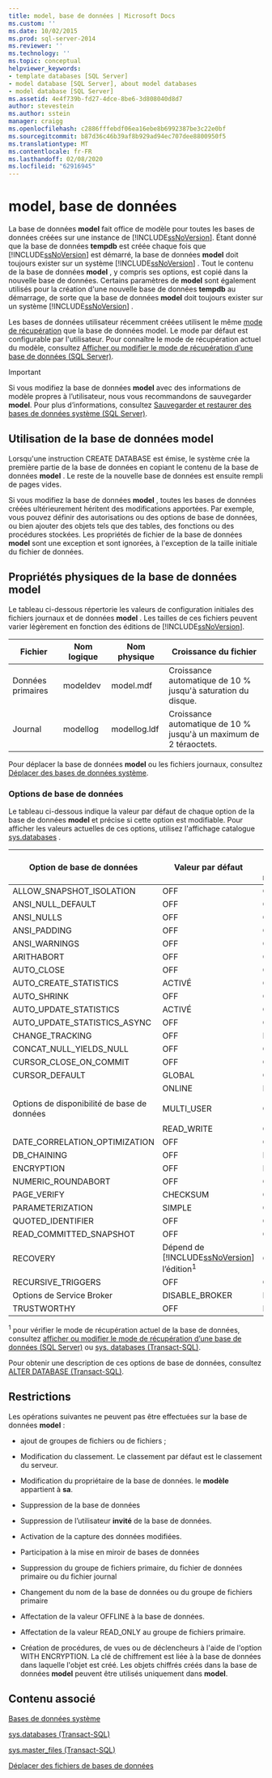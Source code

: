 ```yaml
---
title: model, base de données | Microsoft Docs
ms.custom: ''
ms.date: 10/02/2015
ms.prod: sql-server-2014
ms.reviewer: ''
ms.technology: ''
ms.topic: conceptual
helpviewer_keywords:
- template databases [SQL Server]
- model database [SQL Server], about model databases
- model database [SQL Server]
ms.assetid: 4e4f739b-fd27-4dce-8be6-3d808040d8d7
author: stevestein
ms.author: sstein
manager: craigg
ms.openlocfilehash: c2886fffebdf06ea16ebe8b6992387be3c22e0bf
ms.sourcegitcommit: b87d36c46b39af8b929ad94ec707dee8800950f5
ms.translationtype: MT
ms.contentlocale: fr-FR
ms.lasthandoff: 02/08/2020
ms.locfileid: "62916945"
---
```

# <a name="model-database"></a>model, base de données
  La base de données **model** fait office de modèle pour toutes les bases de données créées sur une instance de [!INCLUDE[ssNoVersion](../../includes/ssnoversion-md.md)]. Étant donné que la base de données **tempdb** est créée chaque fois que [!INCLUDE[ssNoVersion](../../includes/ssnoversion-md.md)] est démarré, la base de données **model** doit toujours exister sur un système [!INCLUDE[ssNoVersion](../../includes/ssnoversion-md.md)] . Tout le contenu de la base de données **model** , y compris ses options, est copié dans la nouvelle base de données. Certains paramètres de **model** sont également utilisés pour la création d'une nouvelle base de données **tempdb** au démarrage, de sorte que la base de données **model** doit toujours exister sur un système [!INCLUDE[ssNoVersion](../../includes/ssnoversion-md.md)] .  
  
 Les bases de données utilisateur récemment créées utilisent le même [mode de récupération](../backup-restore/recovery-models-sql-server.md) que la base de données model. Le mode par défaut est configurable par l'utilisateur. Pour connaître le mode de récupération actuel du modèle, consultez [Afficher ou modifier le mode de récupération d’une base de données &#40;SQL Server&#41;](../backup-restore/view-or-change-the-recovery-model-of-a-database-sql-server.md).  
  
> [!IMPORTANT]  
>  Si vous modifiez la base de données **model** avec des informations de modèle propres à l’utilisateur, nous vous recommandons de sauvegarder **model**. Pour plus d’informations, consultez [Sauvegarder et restaurer des bases de données système &#40;SQL Server&#41;](../backup-restore/back-up-and-restore-of-system-databases-sql-server.md).  
  
## <a name="model-usage"></a>Utilisation de la base de données model  
 Lorsqu'une instruction CREATE DATABASE est émise, le système crée la première partie de la base de données en copiant le contenu de la base de données **model** . Le reste de la nouvelle base de données est ensuite rempli de pages vides.  
  
 Si vous modifiez la base de données **model** , toutes les bases de données créées ultérieurement héritent des modifications apportées. Par exemple, vous pouvez définir des autorisations ou des options de base de données, ou bien ajouter des objets tels que des tables, des fonctions ou des procédures stockées. Les propriétés de fichier de la base de données **model** sont une exception et sont ignorées, à l'exception de la taille initiale du fichier de données.  
  
## <a name="physical-properties-of-model"></a>Propriétés physiques de la base de données model  
 Le tableau ci-dessous répertorie les valeurs de configuration initiales des fichiers journaux et de données **model** . Les tailles de ces fichiers peuvent varier légèrement en fonction des éditions de [!INCLUDE[ssNoVersion](../../includes/ssnoversion-md.md)].  
  
|Fichier|Nom logique|Nom physique|Croissance du fichier|  
|----------|------------------|-------------------|-----------------|  
|Données primaires|modeldev|model.mdf|Croissance automatique de 10 % jusqu'à saturation du disque.|  
|Journal|modellog|modellog.ldf|Croissance automatique de 10 % jusqu'à un maximum de 2 téraoctets.|  
  
 Pour déplacer la base de données **model** ou les fichiers journaux, consultez [Déplacer des bases de données système](system-databases.md).  
  
### <a name="database-options"></a>Options de base de données  
 Le tableau ci-dessous indique la valeur par défaut de chaque option de la base de données **model** et précise si cette option est modifiable. Pour afficher les valeurs actuelles de ces options, utilisez l'affichage catalogue [sys.databases](/sql/relational-databases/system-catalog-views/sys-databases-transact-sql) .  
  
|Option de base de données|Valeur par défaut|Peut être modifiée|  
|---------------------|-------------------|---------------------|  
|ALLOW_SNAPSHOT_ISOLATION|OFF|Oui|  
|ANSI_NULL_DEFAULT|OFF|Oui|  
|ANSI_NULLS|OFF|Oui|  
|ANSI_PADDING|OFF|Oui|  
|ANSI_WARNINGS|OFF|Oui|  
|ARITHABORT|OFF|Oui|  
|AUTO_CLOSE|OFF|Oui|  
|AUTO_CREATE_STATISTICS|ACTIVÉ|Oui|  
|AUTO_SHRINK|OFF|Oui|  
|AUTO_UPDATE_STATISTICS|ACTIVÉ|Oui|  
|AUTO_UPDATE_STATISTICS_ASYNC|OFF|Oui|  
|CHANGE_TRACKING|OFF|Non|  
|CONCAT_NULL_YIELDS_NULL|OFF|Oui|  
|CURSOR_CLOSE_ON_COMMIT|OFF|Oui|  
|CURSOR_DEFAULT|GLOBAL|Oui|  
|Options de disponibilité de base de données|ONLINE<br /><br /> MULTI_USER<br /><br /> READ_WRITE|Non<br /><br /> Oui<br /><br /> Oui|  
|DATE_CORRELATION_OPTIMIZATION|OFF|Oui|  
|DB_CHAINING|OFF|Non|  
|ENCRYPTION|OFF|Non|  
|NUMERIC_ROUNDABORT|OFF|Oui|  
|PAGE_VERIFY|CHECKSUM|Oui|  
|PARAMETERIZATION|SIMPLE|Oui|  
|QUOTED_IDENTIFIER|OFF|Oui|  
|READ_COMMITTED_SNAPSHOT|OFF|Oui|  
|RECOVERY|Dépend de [!INCLUDE[ssNoVersion](../../includes/ssnoversion-md.md)] l’édition<sup>1</sup>|Oui|  
|RECURSIVE_TRIGGERS|OFF|Oui|  
|Options de Service Broker|DISABLE_BROKER|Non|  
|TRUSTWORTHY|OFF|Non|  
  
 <sup>1</sup> pour vérifier le mode de récupération actuel de la base de données, consultez [afficher ou modifier le mode de récupération d’une base de données &#40;SQL Server&#41;](../backup-restore/view-or-change-the-recovery-model-of-a-database-sql-server.md) ou [sys. databases &#40;Transact-SQL&#41;](/sql/relational-databases/system-catalog-views/sys-databases-transact-sql).  
  
 Pour obtenir une description de ces options de base de données, consultez [ALTER DATABASE &#40;Transact-SQL&#41;](/sql/t-sql/statements/alter-database-transact-sql).  
  
## <a name="restrictions"></a>Restrictions  
 Les opérations suivantes ne peuvent pas être effectuées sur la base de données **model** :  
  
-   ajout de groupes de fichiers ou de fichiers ;  
  
-   Modification du classement. Le classement par défaut est le classement du serveur.  
  
-   Modification du propriétaire de la base de données. le **modèle** appartient à **sa**.  
  
-   Suppression de la base de données  
  
-   Suppression de l’utilisateur **invité** de la base de données.  
  
-   Activation de la capture des données modifiées.  
  
-   Participation à la mise en miroir de bases de données  
  
-   Suppression du groupe de fichiers primaire, du fichier de données primaire ou du fichier journal  
  
-   Changement du nom de la base de données ou du groupe de fichiers primaire  
  
-   Affectation de la valeur OFFLINE à la base de données.  
  
-   Affectation de la valeur READ_ONLY au groupe de fichiers primaire.  
  
-   Création de procédures, de vues ou de déclencheurs à l'aide de l'option WITH ENCRYPTION. La clé de chiffrement est liée à la base de données dans laquelle l'objet est créé. Les objets chiffrés créés dans la base de données **model** peuvent être utilisés uniquement dans **model**.  
  
## <a name="related-content"></a>Contenu associé  
 [Bases de données système](system-databases.md)  
  
 [sys.databases &#40;Transact-SQL&#41;](/sql/relational-databases/system-catalog-views/sys-databases-transact-sql)  
  
 [sys.master_files &#40;Transact-SQL&#41;](/sql/relational-databases/system-catalog-views/sys-master-files-transact-sql)  
  
 [Déplacer des fichiers de bases de données](move-database-files.md)  
  
  
